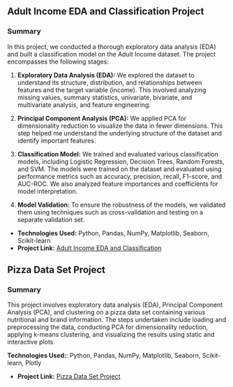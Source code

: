 ## Adult Income EDA and Classification Project

### Summary

In this project, we conducted a thorough exploratory data analysis (EDA) and built a classification model on the Adult Income dataset. The project encompasses the following stages:

1. **Exploratory Data Analysis (EDA):** We explored the dataset to understand its structure, distribution, and relationships between features and the target variable (income). This involved analyzing missing values, summary statistics, univariate, bivariate, and multivariate analysis, and feature engineering.

2. **Principal Component Analysis (PCA):** We applied PCA for dimensionality reduction to visualize the data in fewer dimensions. This step helped me understand the underlying structure of the dataset and identify important features.

3. **Classification Model:** We trained and evaluated various classification models, including Logistic Regression, Decision Trees, Random Forests, and SVM. The models were trained on the dataset and evaluated using performance metrics such as accuracy, precision, recall, F1-score, and AUC-ROC. We also analyzed feature importances and coefficients for model interpretation.

4. **Model Validation:** To ensure the robustness of the models, we validated them using techniques such as cross-validation and testing on a separate validation set.
- **Technologies Used:** Python, Pandas, NumPy, Matplotlib, Seaborn, Scikit-learn
- **Project Link:** [Adult Income EDA and Classification](https://github.com/sahand-salmani/adult-income-dataset-EDA-classification)


## Pizza Data Set Project

### Summary

This project involves exploratory data analysis (EDA), Principal Component Analysis (PCA), and clustering on a pizza data set containing various nutritional and brand information. The steps undertaken include loading and preprocessing the data, conducting PCA for dimensionality reduction, applying k-means clustering, and visualizing the results using static and interactive plots.

**Technologies Used:**: Python, Pandas, NumPy, Matplotlib, Seaborn, Scikit-learn, Plotly
- **Project Link:** [Pizza Data Set Project](https://github.com/sahand-salmani/pizza-pca-clustering)
